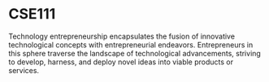 # CSE111
Technology entrepreneurship encapsulates the fusion of innovative technological concepts with entrepreneurial endeavors. Entrepreneurs in this sphere traverse the landscape of technological advancements, striving to develop, harness, and deploy novel ideas into viable products or services.
